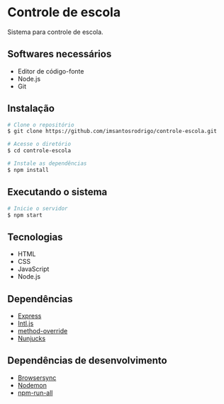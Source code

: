 # Controle de escola
Sistema para controle de escola.

## Softwares necessários

* Editor de código-fonte
* Node.js
* Git

## Instalação

```bash
# Clone o repositório
$ git clone https://github.com/imsantosrodrigo/controle-escola.git

# Acesse o diretório
$ cd controle-escola

# Instale as dependências
$ npm install
```

## Executando o sistema

```bash
# Inicie o servidor
$ npm start
```

## Tecnologias

* HTML
* CSS
* JavaScript
* Node.js

## Dependências

* [Express](https://github.com/expressjs/express)
* [Intl.js](https://github.com/andyearnshaw/Intl.js)
* [method-override](https://github.com/expressjs/method-override)
* [Nunjucks](https://github.com/mozilla/nunjucks)

## Dependências de desenvolvimento

* [Browsersync](https://github.com/BrowserSync/browser-sync)
* [Nodemon](https://github.com/remy/nodemon)
* [npm-run-all](https://github.com/remy/nodemon)